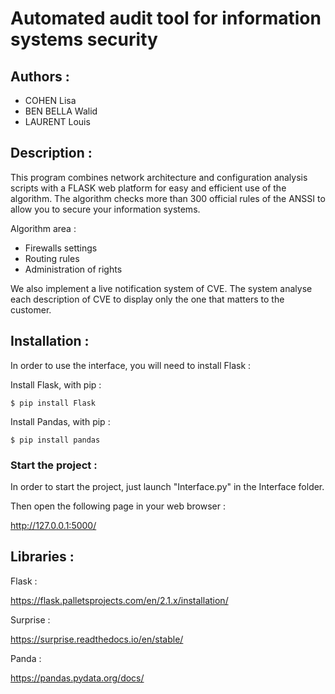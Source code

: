 # Automated audit tool for information systems security

## Authors : 
  - COHEN Lisa
  - BEN BELLA Walid
  - LAURENT Louis


## Description :

This program combines network architecture and configuration analysis scripts with a FLASK web platform for easy and efficient use of the algorithm. The algorithm checks more than 300 official rules of the ANSSI to allow you to secure your information systems.

 Algorithm area :

  - Firewalls settings
  - Routing rules
  - Administration of rights

We also implement a live notification system of CVE. The system analyse each description of CVE to display only the one that matters to the customer.

## Installation :

In order to use the interface, you will need to install Flask : 

Install Flask, with pip :

```node
$ pip install Flask
```

Install Pandas, with pip : 
```node
$ pip install pandas
```

### Start the project :

In order to start the project, just launch "Interface.py" in the Interface folder. 

Then open the following page in your web browser : 

<http://127.0.0.1:5000/>


## Libraries :

Flask :

<https://flask.palletsprojects.com/en/2.1.x/installation/>

Surprise :

<https://surprise.readthedocs.io/en/stable/>

Panda :

<https://pandas.pydata.org/docs/>
